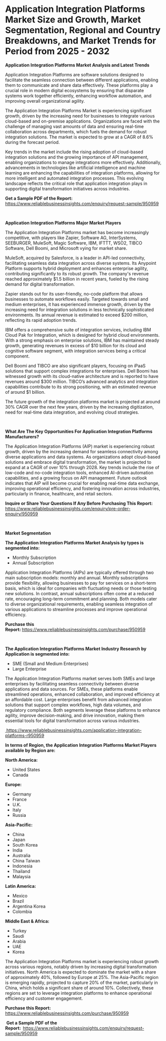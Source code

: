 <p><h1>Application Integration Platforms Market Size and Growth, Market Segmentation, Regional and Country Breakdowns, and Market Trends for Period from 2025 -  2032</h1></p><p><strong>Application Integration Platforms Market Analysis and Latest Trends</strong></p>
<p><p>Application Integration Platforms are software solutions designed to facilitate the seamless connection between different applications, enabling them to communicate and share data effectively. These platforms play a crucial role in modern digital ecosystems by ensuring that disparate systems work together efficiently, enhancing workflow automation, and improving overall organizational agility. </p><p>The Application Integration Platforms Market is experiencing significant growth, driven by the increasing need for businesses to integrate various cloud-based and on-premise applications. Organizations are faced with the challenge of managing vast amounts of data and ensuring real-time collaboration across departments, which fuels the demand for robust integration solutions. The market is expected to grow at a CAGR of 8.6% during the forecast period. </p><p>Key trends in the market include the rising adoption of cloud-based integration solutions and the growing importance of API management, enabling organizations to manage integrations more effectively. Additionally, advancements in technologies like artificial intelligence and machine learning are enhancing the capabilities of integration platforms, allowing for more intelligent and automated integration processes. This evolving landscape reflects the critical role that application integration plays in supporting digital transformation initiatives across industries.</p></p>
<p><strong>Get a Sample PDF of the Report:&nbsp;</strong> <a href="https://www.reliablebusinessinsights.com/enquiry/request-sample/950959?utm_campaign=3175&utm_medium=2&utm_source=Github&utm_content=ia&utm_term=18042025&utm_id=application-integration-platforms">https://www.reliablebusinessinsights.com/enquiry/request-sample/950959</a></p>
<p>&nbsp;</p>
<p><strong>Application Integration Platforms Major Market Players</strong></p>
<p><p>The Application Integration Platforms market has become increasingly competitive, with players like Zapier, Software AG, InterSystems, SEEBURGER, MuleSoft, Magic Software, IBM, IFTTT, WSO2, TIBCO Software, Dell Boomi, and Microsoft vying for market share.</p><p>MuleSoft, acquired by Salesforce, is a leader in API-led connectivity, facilitating seamless data integration across diverse systems. Its Anypoint Platform supports hybrid deployment and enhances enterprise agility, contributing significantly to its robust growth. The company's revenue reached approximately $1.5 billion in recent years, fueled by the rising demand for digital transformation.</p><p>Zapier stands out for its user-friendly, no-code platform that allows businesses to automate workflows easily. Targeted towards small and medium enterprises, it has experienced immense growth, driven by the increasing need for integration solutions in less technically sophisticated environments. Its annual revenue is estimated to exceed $200 million, reflecting its rapid adoption trends.</p><p>IBM offers a comprehensive suite of integration services, including IBM Cloud Pak for Integration, which is designed for hybrid cloud environments. With a strong emphasis on enterprise solutions, IBM has maintained steady growth, generating revenues in excess of $10 billion for its cloud and cognitive software segment, with integration services being a critical component.</p><p>Dell Boomi and TIBCO are also significant players, focusing on iPaaS solutions that support complex integrations for enterprises. Dell Boomi has witnessed growth with its cloud-native architecture and is reported to have revenues around $300 million. TIBCO’s advanced analytics and integration capabilities contribute to its strong positioning, with an estimated revenue of around $1 billion.</p><p>The future growth of the integration platforms market is projected at around 30% CAGR over the next few years, driven by the increasing digitization, need for real-time data integration, and evolving cloud strategies.</p></p>
<p>&nbsp;</p>
<p><strong>What Are The Key Opportunities For Application Integration Platforms Manufacturers?</strong></p>
<p><p>The Application Integration Platforms (AIP) market is experiencing robust growth, driven by the increasing demand for seamless connectivity among diverse applications and data systems. As organizations adopt cloud-based solutions and embrace digital transformation, the market is projected to expand at a CAGR of over 10% through 2028. Key trends include the rise of low-code and no-code integration tools, enhanced AI-driven automation capabilities, and a growing focus on API management. Future outlook indicates that AIP will become crucial for enabling real-time data exchange, improving operational efficiency, and fostering innovation across industries, particularly in finance, healthcare, and retail sectors.</p></p>
<p><strong>Inquire or Share Your Questions If Any Before Purchasing This Report:</strong> <a href="https://www.reliablebusinessinsights.com/enquiry/pre-order-enquiry/950959?utm_campaign=3175&utm_medium=2&utm_source=Github&utm_content=ia&utm_term=18042025&utm_id=application-integration-platforms">https://www.reliablebusinessinsights.com/enquiry/pre-order-enquiry/950959</a></p>
<p>&nbsp;</p>
<p><strong>Market Segmentation</strong></p>
<p><strong>The Application Integration Platforms Market Analysis by types is segmented into:</strong></p>
<p><ul><li>Monthly Subscription</li><li>Annual Subscription</li></ul></p>
<p><p>Application Integration Platforms (AIPs) are typically offered through two main subscription models: monthly and annual. Monthly subscriptions provide flexibility, allowing businesses to pay for services on a short-term basis, which is ideal for companies with fluctuating needs or those testing new solutions. In contrast, annual subscriptions often come at a reduced rate, encouraging long-term commitment and planning. Both models cater to diverse organizational requirements, enabling seamless integration of various applications to streamline processes and improve operational efficiency.</p></p>
<p><strong>Purchase this Report:&nbsp;</strong><a href="https://www.reliablebusinessinsights.com/purchase/950959?utm_campaign=3175&utm_medium=2&utm_source=Github&utm_content=ia&utm_term=18042025&utm_id=application-integration-platforms">https://www.reliablebusinessinsights.com/purchase/950959</a></p>
<p>&nbsp;</p>
<p><strong>The Application Integration Platforms Market Industry Research by Application is segmented into:</strong></p>
<p><ul><li>SME (Small and Medium Enterprises)</li><li>Large Enterprise</li></ul></p>
<p><p>The Application Integration Platforms market serves both SMEs and large enterprises by facilitating seamless connectivity between diverse applications and data sources. For SMEs, these platforms enable streamlined operations, enhanced collaboration, and improved efficiency at an affordable cost. Large enterprises benefit from advanced integration solutions that support complex workflows, high data volumes, and regulatory compliance. Both segments leverage these platforms to enhance agility, improve decision-making, and drive innovation, making them essential tools for digital transformation across various industries.</p></p>
<p><a href="https://www.reliablebusinessinsights.com/application-integration-platforms-r950959?utm_campaign=3175&utm_medium=2&utm_source=Github&utm_content=ia&utm_term=18042025&utm_id=application-integration-platforms">&nbsp;https://www.reliablebusinessinsights.com/application-integration-platforms-r950959</a></p>
<p><strong>In terms of Region, the Application Integration Platforms Market Players available by Region are:</strong></p>
<p>
    <p> <strong> North America: </strong>
        <ul>
            <li>United States</li>
            <li>Canada</li>
        </ul>
        </p> 
    <p> <strong> Europe: </strong>
        <ul>
            <li>Germany</li>
            <li>France</li>
            <li>U.K.</li>
            <li>Italy</li>
            <li>Russia</li>
        </ul>
        </p> 
    <p> <strong> Asia-Pacific: </strong>
        <ul>
            <li>China</li>
            <li>Japan</li>
            <li>South Korea</li>
            <li>India</li>
            <li>Australia</li>
            <li>China Taiwan</li>
            <li>Indonesia</li>
            <li>Thailand</li>
            <li>Malaysia</li>
        </ul>
        </p> 
    <p> <strong> Latin America: </strong>
        <ul>
            <li>Mexico</li>
            <li>Brazil</li>
            <li>Argentina Korea</li>
            <li>Colombia</li>
        </ul>
        </p> 
    <p> <strong> Middle East & Africa: </strong>
        <ul>
            <li>Turkey</li>
            <li>Saudi</li>
            <li>Arabia</li>
            <li>UAE</li>
            <li>Korea</li>
        </ul>
    </p>
    </p>
<p><p>The Application Integration Platforms market is experiencing robust growth across various regions, notably driven by increasing digital transformation initiatives. North America is expected to dominate the market with a share of approximately 40%, followed by Europe at 25%. The Asia-Pacific region is emerging rapidly, projected to capture 20% of the market, particularly in China, which holds a significant share of around 10%. Collectively, these regions are set to leverage integration platforms to enhance operational efficiency and customer engagement.</p></p>
<p><strong>Purchase this Report: </strong><a href="https://www.reliablebusinessinsights.com/purchase/950959?utm_campaign=3175&utm_medium=2&utm_source=Github&utm_content=ia&utm_term=18042025&utm_id=application-integration-platforms">https://www.reliablebusinessinsights.com/purchase/950959</a></p>
<p>&nbsp;<strong>Get a Sample PDF of the Report:&nbsp;&nbsp;</strong><a href="https://www.reliablebusinessinsights.com/enquiry/request-sample/950959?utm_campaign=3175&utm_medium=2&utm_source=Github&utm_content=ia&utm_term=18042025&utm_id=application-integration-platforms">https://www.reliablebusinessinsights.com/enquiry/request-sample/950959</a></p>
<p><strong></strong></p>
<p><p></p><p></p><p></p></p>